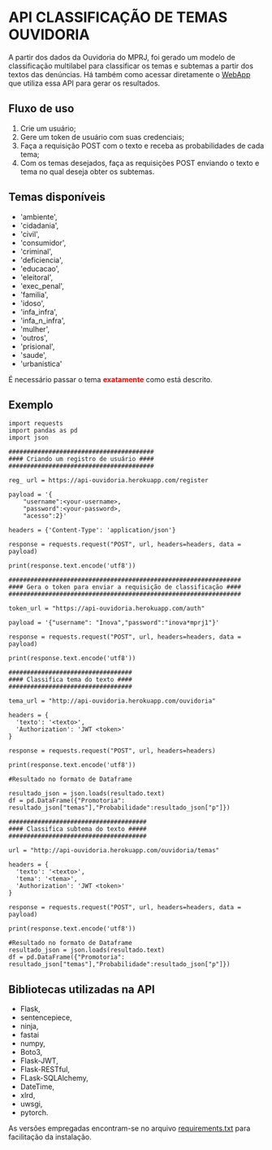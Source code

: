 # API CLASSIFICAÇÃO DE TEMAS OUVIDORIA

A partir dos dados da Ouvidoria do MPRJ, foi gerado um modelo de classificação multilabel para classificar os temas e subtemas a partir dos textos das denúncias. Há também como acessar diretamente o [WebApp](https://app-ouvidoria-subtemas.herokuapp.com/) que utiliza essa API para gerar os resultados.


## Fluxo de uso

1. Crie um usuário;
2. Gere um token de usuário com suas credenciais;
3. Faça a requisição POST com o texto e receba as probabilidades de cada tema;
4. Com os temas desejados, faça as requisições POST enviando o texto e tema no qual deseja obter os subtemas.

## Temas disponíveis

* 'ambiente',
* 'cidadania',
* 'civil',
* 'consumidor',
* 'criminal',
* 'deficiencia',
* 'educacao',
* 'eleitoral',
* 'exec_penal',
* 'familia',
* 'idoso',
* 'infa_infra',
* 'infa_n_infra',
* 'mulher',
* 'outros',   
* 'prisional',     
* 'saude',
* 'urbanistica'

É necessário passar o tema <span style="color:red">**exatamente**</span> como está descrito.


## Exemplo

```
import requests
import pandas as pd
import json

```

```
########################################
#### Criando um registro de usuário ####
########################################

reg_ url = https://api-ouvidoria.herokuapp.com/register

payload = '{
    "username":<your-username>,
    "password":<your-password>,
    "acesso":2}'

headers = {'Content-Type': 'application/json'}

response = requests.request("POST", url, headers=headers, data = payload)

print(response.text.encode('utf8'))

```

```
################################################################
#### Gera o token para enviar a requisição de classificação ####
################################################################

token_url = "https://api-ouvidoria.herokuapp.com/auth"

payload = '{"username": "Inova","password":"inova*mprj1"}'

response = requests.request("POST", url, headers=headers, data = payload)

print(response.text.encode('utf8'))

```

```
##################################
#### Classifica tema do texto ####
##################################

tema_url = "http://api-ouvidoria.herokuapp.com/ouvidoria"

headers = {
  'texto': '<texto>',
  'Authorization': 'JWT <token>'
}

response = requests.request("POST", url, headers=headers)

print(response.text.encode('utf8'))

#Resultado no formato de Dataframe

resultado_json = json.loads(resultado.text)
df = pd.DataFrame({"Promotoria": resultado_json["temas"],"Probabilidade":resultado_json["p"]})

```

```
######################################
#### Classifica subtema do texto #####
######################################

url = "http://api-ouvidoria.herokuapp.com/ouvidoria/temas"

headers = {
  'texto': '<texto>',
  'tema': '<tema>',
  'Authorization': 'JWT <token>'
}

response = requests.request("POST", url, headers=headers, data = payload)

print(response.text.encode('utf8'))

#Resultado no formato de Dataframe
resultado_json = json.loads(resultado.text)
df = pd.DataFrame({"Promotoria": resultado_json["temas"],"Probabilidade":resultado_json["p"]})
```

## Bibliotecas utilizadas na API
* Flask,
* sentencepiece,
* ninja,
* fastai
* numpy,
* Boto3,
* Flask-JWT,
* Flask-RESTful,
* FLask-SQLAlchemy,
* DateTime,
* xlrd,
* uwsgi,
* pytorch.

As versões empregadas encontram-se no arquivo [requirements.txt](https://github.com/matheus-donato/API_OUVIDORIA/blob/master/requirements.txt) para facilitação da instalação.


